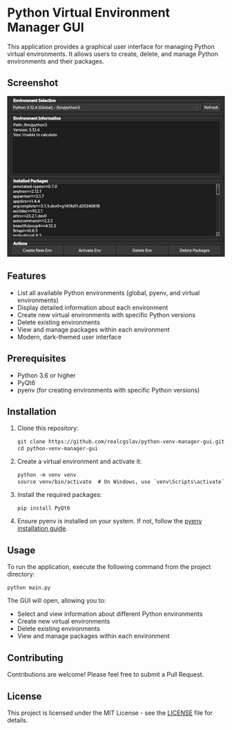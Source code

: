 # Python Virtual Environment Manager GUI

This application provides a graphical user interface for managing Python virtual environments. It allows users to create, delete, and manage Python environments and their packages.

## Screenshot

![Python Virtual Environment Manager GUI](assets/venv_manager_screenshot.png)

## Features

- List all available Python environments (global, pyenv, and virtual environments)
- Display detailed information about each environment
- Create new virtual environments with specific Python versions
- Delete existing environments
- View and manage packages within each environment
- Modern, dark-themed user interface

## Prerequisites

- Python 3.6 or higher
- PyQt6
- pyenv (for creating environments with specific Python versions)

## Installation

1. Clone this repository:
   ```
   git clone https://github.com/realcgslav/python-venv-manager-gui.git
   cd python-venv-manager-gui
   ```

2. Create a virtual environment and activate it:
   ```
   python -m venv venv
   source venv/bin/activate  # On Windows, use `venv\Scripts\activate`
   ```

3. Install the required packages:
   ```
   pip install PyQt6
   ```

4. Ensure pyenv is installed on your system. If not, follow the [pyenv installation guide](https://github.com/pyenv/pyenv#installation).

## Usage

To run the application, execute the following command from the project directory:

```
python main.py
```

The GUI will open, allowing you to:

- Select and view information about different Python environments
- Create new virtual environments
- Delete existing environments
- View and manage packages within each environment

## Contributing

Contributions are welcome! Please feel free to submit a Pull Request.

## License

This project is licensed under the MIT License - see the [LICENSE](https://opensource.org/license/mit) file for details.